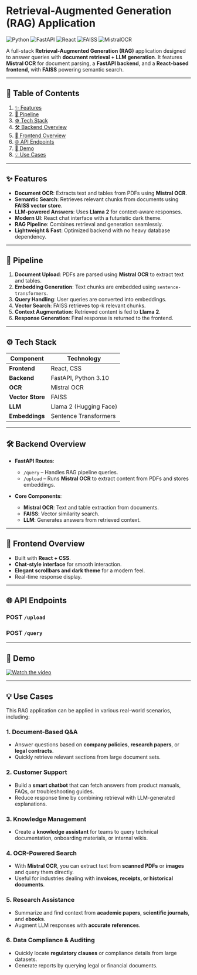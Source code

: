 # Retrieval-Augmented Generation (RAG) Application

![Python](https://img.shields.io/badge/Python-3.10-blue)
![FastAPI](https://img.shields.io/badge/FastAPI-Backend-green)
![React](https://img.shields.io/badge/React-Frontend-blue)
![FAISS](https://img.shields.io/badge/VectorDB-FAISS-yellow)
![MistralOCR](https://img.shields.io/badge/OCR-MistralOCR-orange)

A full-stack **Retrieval-Augmented Generation (RAG)** application designed to answer queries with **document retrieval + LLM generation**. It features **Mistral OCR** for document parsing, a **FastAPI backend**, and a **React-based frontend**, with **FAISS** powering semantic search.

---

## 📑 Table of Contents
1. [✨ Features](#-features)
2. [🔄 Pipeline](#-pipeline)
3. [⚙ Tech Stack](#-tech-stack)
4. [🛠 Backend Overview](#-backend-overview)
5. [🎨 Frontend Overview](#-frontend-overview)
6. [🌐 API Endpoints](#-api-endpoints)
7. [📸 Demo](#-demo)
8. [💡 Use Cases](#-use-cases)

---

## ✨ Features
- **Document OCR**: Extracts text and tables from PDFs using **Mistral OCR**.
- **Semantic Search**: Retrieves relevant chunks from documents using **FAISS vector store**.
- **LLM-powered Answers**: Uses **Llama 2** for context-aware responses.
- **Modern UI**: React chat interface with a futuristic dark theme.
- **RAG Pipeline**: Combines retrieval and generation seamlessly.
- **Lightweight & Fast**: Optimized backend with no heavy database dependency.




---

## 🔄 Pipeline
1. **Document Upload**: PDFs are parsed using **Mistral OCR** to extract text and tables.
2. **Embedding Generation**: Text chunks are embedded using `sentence-transformers`.
3. **Query Handling**: User queries are converted into embeddings.
4. **Vector Search**: FAISS retrieves top-k relevant chunks.
5. **Context Augmentation**: Retrieved content is fed to **Llama 2**.
6. **Response Generation**: Final response is returned to the frontend.

---

## ⚙ Tech Stack
| **Component**      | **Technology**            |
|--------------------|---------------------------|
| **Frontend**       | React,  CSS               |
| **Backend**        | FastAPI, Python 3.10      |
| **OCR**            | Mistral OCR               |
| **Vector Store**   | FAISS                     |
| **LLM**            | Llama 2 (Hugging Face)    |
| **Embeddings**     | Sentence Transformers     |





---

## 🛠 Backend Overview
- **FastAPI Routes**:
  - `/query` – Handles RAG pipeline queries.
  - `/upload` – Runs **Mistral OCR** to extract content from PDFs and stores embeddings.
  

- **Core Components**:
  - **Mistral OCR**: Text and table extraction from documents.
  - **FAISS**: Vector similarity search.
  - **LLM**: Generates answers from retrieved context.

---

## 🎨 Frontend Overview
- Built with **React + CSS**.
- **Chat-style interface** for smooth interaction.
- **Elegant scrollbars and dark theme** for a modern feel.
- Real-time response display.

---

## 🌐 API Endpoints
### **POST** `/upload`
### **POST** `/query`


---

## 📸 Demo
[![Watch the video](https://img.youtube.com/vi/3_w1uNfTnIM/0.jpg)](https://www.youtube.com/watch?v=3_w1uNfTnIM)


---

## 💡 Use Cases
This RAG application can be applied in various real-world scenarios, including:

### 1. **Document-Based Q&A**
- Answer questions based on **company policies**, **research papers**, or **legal contracts**.
- Quickly retrieve relevant sections from large document sets.

### 2. **Customer Support**
- Build a **smart chatbot** that can fetch answers from product manuals, FAQs, or troubleshooting guides.
- Reduce response time by combining retrieval with LLM-generated explanations.

### 3. **Knowledge Management**
- Create a **knowledge assistant** for teams to query technical documentation, onboarding materials, or internal wikis.

### 4. **OCR-Powered Search**
- With **Mistral OCR**, you can extract text from **scanned PDFs** or **images** and query them directly.
- Useful for industries dealing with **invoices, receipts, or historical documents**.

### 5. **Research Assistance**
- Summarize and find context from **academic papers**, **scientific journals**, and **ebooks**.
- Augment LLM responses with **accurate references**.

### 6. **Data Compliance & Auditing**
- Quickly locate **regulatory clauses** or compliance details from large datasets.
- Generate reports by querying legal or financial documents.




